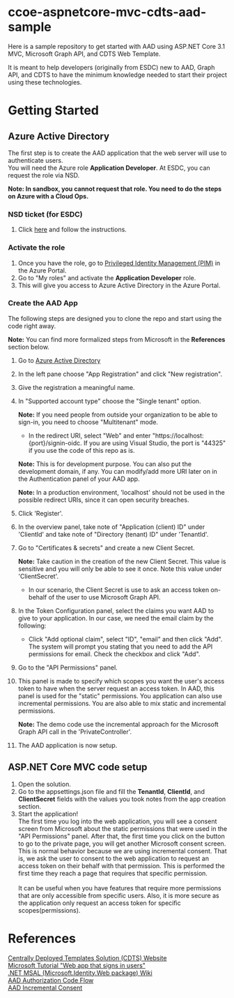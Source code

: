 # ccoe-aspnetcore-mvc-cdts-aad-sample
Here is a sample repository to get started with AAD using ASP.NET Core 3.1 MVC, Microsoft Graph API, and CDTS Web Template.

It is meant to help developers (originally from ESDC) new to AAD, Graph API, and CDTS to have the minimum knowledge needed to start their project using these technologies.

# Getting Started
## Azure Active Directory
The first step is to create the AAD application that the web server will use to authenticate users.\
You will need the Azure role **Application Developer**. At ESDC, you can request the role via NSD.

**Note: In sandbox, you cannot request that role. You need to do the steps on Azure with a Cloud Ops.**

### NSD ticket (for ESDC)
1. Click [here](https://014gc.sharepoint.com/sites/OI-CO/SitePages/FAQs/Azure-AAD-How-do-I-request-an-AAD-Admin-Role.aspx) and follow the instructions.

### Activate the role
1. Once you have the role, go to [Privileged Identity Management (PIM)](https://portal.azure.com/#blade/Microsoft_Azure_PIMCommon/CommonMenuBlade/quickStart) in the Azure Portal.
1. Go to "My roles" and activate the **Application Developer** role.
1. This will give you access to Azure Active Directory in the Azure Portal.

### Create the AAD App
The following steps are designed you to clone the repo and start using the code right away.

**Note:** You can find more formalized steps from Microsoft in the **References** section below.
1. Go to [Azure Active Directory](https://portal.azure.com/#blade/Microsoft_AAD_IAM/ActiveDirectoryMenuBlade/Overview)
1. In the left pane choose "App Registration" and click "New registration".
1. Give the registration a meaningful name. 
1. In "Supported account type" choose the "Single tenant" option.

    **Note:** If you need people from outside your organization to be able to sign-in, you need to choose "Multitenant" mode.
    - In the redirect URI, select "Web" and enter "https://localhost:{port}/signin-oidc. If you are using Visual Studio, the port is "44325" if you use the code of this repo as is.

    **Note:** This is for development purpose. You can also put the development domain, if any. You can modify/add more URI later on in the Authentication panel of your AAD app.

    **Note:** In a production environment, 'localhost' should not be used in the possible redirect URIs, since it can open security breaches.
1. Click 'Register'.
1. In the overview panel, take note of "Application (client) ID" under 'ClientId' and take note of "Directory (tenant) ID" under 'TenantId'.
1. Go to "Certificates & secrets" and create a new Client Secret.

   **Note:** Take caution in the creation of the new Client Secret. This value is sensitive and you will only be able to see it once. Note this value under 'ClientSecret'.
    - In our scenario, the Client Secret is use to ask an access token on-behalf of the user to use Microsoft Graph API.
1. In the Token Configuration panel, select the claims you want AAD to give to your application. In our case, we need the email claim by the following:
    - Click "Add optional claim", select "ID", "email" and then click "Add". The system will prompt you stating that you need to add the API permissions for email. Check the checkbox and click "Add".
1. Go to the "API Permissions" panel.
1. This panel is made to specify which scopes you want the user's access token to have when the server request an access token. In AAD, this panel is used for the "static" permissions. You application can also use incremental permissions. You are also able to mix static and incremental permissions.

    **Note:** The demo code use the incremental approach for the Microsoft Graph API call in the 'PrivateController'.
1. The AAD application is now setup.

## ASP.NET Core MVC code setup
1. Open the solution.
1. Go to the appsettings.json file and fill the **TenantId**, **ClientId**, and **ClientSecret** fields with the values you took notes from the app creation section.
1. Start the application!
\
The first time you log into the web application, you will see a consent screen from Microsoft about the static permissions that were used in the "API Permissions" panel.
After that, the first time you click on the button to go to the private page, you will get another Microsoft consent screen.
This is normal behavior because we are using incremental consent. That is, we ask the user to consent to the web application to request an access token on their behalf with that permission. This is performed the first time they reach a page that requires that specific permission.
\
\
It can be useful when you have features that require more permissions that are only accessible from specific users.
Also, it is more secure as the application only request an access token for specific scopes(permissions).

# References

[Centrally Deployed Templates Solution (CDTS) Website](https://cenw-wscoe.github.io/sgdc-cdts/docs/index-en.html)\
[Microsoft Tutorial "Web app that signs in users"](https://docs.microsoft.com/en-ca/azure/active-directory/develop/scenario-web-app-sign-user-overview?tabs=aspnetcore)\
[.NET MSAL (Microsoft.Identity.Web package) Wiki](https://github.com/AzureAD/microsoft-identity-web/wiki/web-apps)\
[AAD Authorization Code Flow](https://docs.microsoft.com/en-gb/azure/active-directory/develop/v2-oauth2-auth-code-flow)\
[AAD Incremental Consent](https://github.com/AzureAD/microsoft-identity-web/wiki/Managing-incremental-consent-and-conditional-access#in-mvc-controllers)
